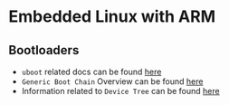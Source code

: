 # Embedded Linux with ARM


## Bootloaders
* `uboot` related docs can be found [here](./bootloaders/uboot.md)
* `Generic Boot Chain` Overview can be found [here](./bootloaders/bootChainOverview.md)
* Information related to `Device Tree` can be found [here](./bootloaders/deviceTree.md)



